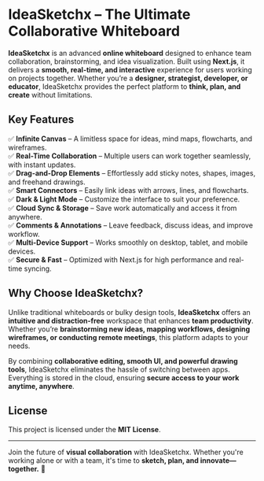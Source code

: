 # IdeaSketchx – The Ultimate Collaborative Whiteboard

**IdeaSketchx** is an advanced **online whiteboard** designed to enhance team collaboration, brainstorming, and idea visualization. Built using **Next.js**, it delivers a **smooth, real-time, and interactive** experience for users working on projects together. Whether you’re a **designer, strategist, developer, or educator**, IdeaSketchx provides the perfect platform to **think, plan, and create** without limitations.

## Key Features

✅ **Infinite Canvas** – A limitless space for ideas, mind maps, flowcharts, and wireframes.  
✅ **Real-Time Collaboration** – Multiple users can work together seamlessly, with instant updates.  
✅ **Drag-and-Drop Elements** – Effortlessly add sticky notes, shapes, images, and freehand drawings.  
✅ **Smart Connectors** – Easily link ideas with arrows, lines, and flowcharts.  
✅ **Dark & Light Mode** – Customize the interface to suit your preference.  
✅ **Cloud Sync & Storage** – Save work automatically and access it from anywhere.  
✅ **Comments & Annotations** – Leave feedback, discuss ideas, and improve workflow.  
✅ **Multi-Device Support** – Works smoothly on desktop, tablet, and mobile devices.  
✅ **Secure & Fast** – Optimized with Next.js for high performance and real-time syncing.  

## Why Choose IdeaSketchx?

Unlike traditional whiteboards or bulky design tools, **IdeaSketchx** offers an **intuitive and distraction-free** workspace that enhances **team productivity**. Whether you’re **brainstorming new ideas, mapping workflows, designing wireframes, or conducting remote meetings**, this platform adapts to your needs.

By combining **collaborative editing, smooth UI, and powerful drawing tools**, IdeaSketchx eliminates the hassle of switching between apps. Everything is stored in the cloud, ensuring **secure access to your work anytime, anywhere**.


## License
This project is licensed under the **MIT License**.

---

Join the future of **visual collaboration** with IdeaSketchx. Whether you're working alone or with a team, it's time to **sketch, plan, and innovate—together.** 🚀


